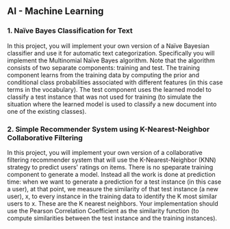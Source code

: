 ## AI - Machine Learning

### 1. Naïve Bayes Classification for Text

In this project, you will implement your own version of a Naïve Bayesian classifier and use it for automatic text categorization. Specifically you will implement the Multinomial Naïve Bayes algorithm. Note that the algorithm consists of two separate components: training and test. The training component learns from the training data by computing the prior and conditional class probabilities associated with different features (in this case terms in the vocabulary). The test component uses the learned model to classify a test instance that was not used for training (to simulate the situation where the learned model is used to classify a new document into one of the existing classes).

### 2. Simple Recommender System using K-Nearest-Neighbor Collaborative Filtering

In this project, you will implement your own version of a collaborative filtering recommender system that will use the K-Nearest-Neighbor (KNN) strategy to predict users' ratings on items. There is no speparate training component to generate a model. Instead all the work is done at prediction time: when we want to generate a prediction for a test instance (in this case a user), at that point, we measure the similarity of that test instance (a new user), x, to every instance in the training data to identify the K most similar users to x. These are the K nearest neighbors. Your implementation should use the Pearson Correlation Coefficient as the similarity function (to compute similarities between the test instance and the training instances).
